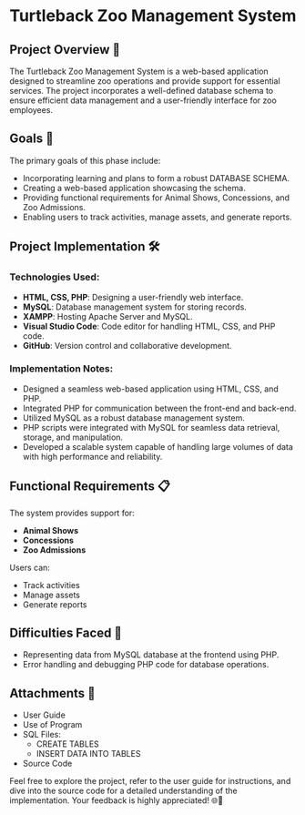 # Turtleback Zoo Management System

## Project Overview 🚀

The Turtleback Zoo Management System is a web-based application designed to streamline zoo operations and provide support for essential services. The project incorporates a well-defined database schema to ensure efficient data management and a user-friendly interface for zoo employees.

## Goals 🎯

The primary goals of this phase include:

- Incorporating learning and plans to form a robust DATABASE SCHEMA.
- Creating a web-based application showcasing the schema.
- Providing functional requirements for Animal Shows, Concessions, and Zoo Admissions.
- Enabling users to track activities, manage assets, and generate reports.

## Project Implementation 🛠️

### Technologies Used:

- **HTML, CSS, PHP**: Designing a user-friendly web interface.
- **MySQL**: Database management system for storing records.
- **XAMPP**: Hosting Apache Server and MySQL.
- **Visual Studio Code**: Code editor for handling HTML, CSS, and PHP code.
- **GitHub**: Version control and collaborative development.

### Implementation Notes:

- Designed a seamless web-based application using HTML, CSS, and PHP.
- Integrated PHP for communication between the front-end and back-end.
- Utilized MySQL as a robust database management system.
- PHP scripts were integrated with MySQL for seamless data retrieval, storage, and manipulation.
- Developed a scalable system capable of handling large volumes of data with high performance and reliability.

## Functional Requirements 📋

The system provides support for:

- **Animal Shows**
- **Concessions**
- **Zoo Admissions**

Users can:

- Track activities
- Manage assets
- Generate reports

## Difficulties Faced 🤔

- Representing data from MySQL database at the frontend using PHP.
- Error handling and debugging PHP code for database operations.

## Attachments 📂

- User Guide
- Use of Program
- SQL Files:
  - CREATE TABLES
  - INSERT DATA INTO TABLES
- Source Code

Feel free to explore the project, refer to the user guide for instructions, and dive into the source code for a detailed understanding of the implementation. Your feedback is highly appreciated! 🌐🦓
